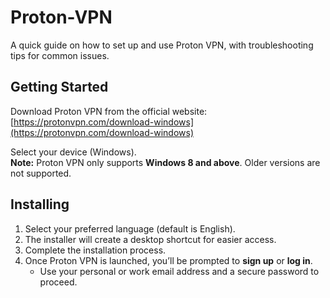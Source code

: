 # Proton-VPN

A quick guide on how to set up and use Proton VPN, with troubleshooting tips for common issues.

## Getting Started

Download Proton VPN from the official website:  
[https://protonvpn.com/download-windows](https://protonvpn.com/download-windows)

Select your device (Windows).  
**Note:** Proton VPN only supports **Windows 8 and above**. Older versions are not supported.

## Installing

1. Select your preferred language (default is English).
2. The installer will create a desktop shortcut for easier access.
3. Complete the installation process.
4. Once Proton VPN is launched, you’ll be prompted to **sign up** or **log in**.
   - Use your personal or work email address and a secure password to proceed.
